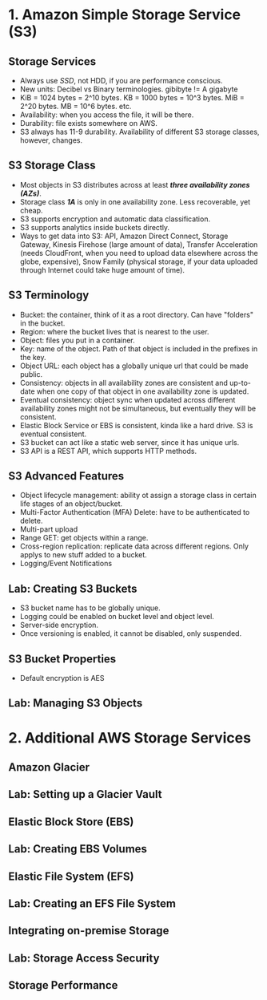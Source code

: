 # 1. Amazon Simple Storage Service (S3)
## Storage Services
- Always use *SSD*, not HDD, if you are performance conscious.
- New units: Decibel vs Binary terminologies. gibibyte != A gigabyte
- KiB = 1024 bytes = 2^10 bytes. KB = 1000 bytes = 10^3 bytes. MiB = 2^20 bytes. MB = 10^6 bytes. etc. 
- Availability: when you access the file, it will be there.
- Durability: file exists somewhere on AWS.
- S3 always has 11-9 durability. Availability of different S3 storage classes, however, changes.
## S3 Storage Class
- Most objects in S3 distributes across at least ***three availability zones (AZs)***.
- Storage class ***1A*** is only in one availability zone. Less recoverable, yet cheap.
- S3 supports encryption and automatic data classification.
- S3 supports analytics inside buckets directly.
- Ways to get data into S3: API, Amazon Direct Connect, Storage Gateway, Kinesis Firehose (large amount of data), Transfer Acceleration (needs CloudFront, when you need to upload data elsewhere across the globe, expensive), Snow Family (physical storage, if your data uploaded through Internet could take huge amount of time).
## S3 Terminology
- Bucket: the container, think of it as a root directory. Can have "folders" in the bucket.
- Region: where the bucket lives that is nearest to the user.
- Object: files you put in a container.
- Key: name of the object. Path of that object is included in the prefixes in the key.
- Object URL: each object has a globally unique url that could be made public.
- Consistency: objects in all availability zones are consistent and up-to-date when one copy of that object in one availability zone is updated.
- Eventual consistency: object sync when updated across different availability zones might not be simultaneous, but eventually they will be consistent.
- Elastic Block Service or EBS is consistent, kinda like a hard drive. S3 is eventual consistent.
- S3 bucket can act like a static web server, since it has unique urls.
- S3 API is a REST API, which supports HTTP methods.
## S3 Advanced Features
- Object lifecycle management: ability ot assign a storage class in certain life stages of an object/bucket.
- Multi-Factor Authentication (MFA) Delete: have to be authenticated to delete.
- Multi-part upload
- Range GET: get objects within a range.
- Cross-region replication: replicate data across different regions. Only applys to new stuff added to a bucket.
- Logging/Event Notifications
## Lab: Creating S3 Buckets
- S3 bucket name has to be globally unique.
- Logging could be enabled on bucket level and object level.
- Server-side encryption.
- Once versioning is enabled, it cannot be disabled, only suspended.
## S3 Bucket Properties
- Default encryption is AES
## Lab: Managing S3 Objects

# 2. Additional AWS Storage Services
## Amazon Glacier
## Lab: Setting up a Glacier Vault
## Elastic Block Store (EBS)
## Lab: Creating EBS Volumes
## Elastic File System (EFS)
## Lab: Creating an EFS File System
## Integrating on-premise Storage
## Lab: Storage Access Security
## Storage Performance
